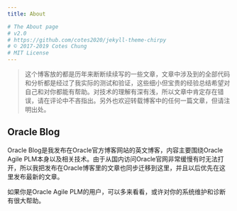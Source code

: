 ```yaml
---
title: About

# The About page
# v2.0
# https://github.com/cotes2020/jekyll-theme-chirpy
# © 2017-2019 Cotes Chung
# MIT License
---
```


>这个博客放的都是历年来断断续续写的一些文章，文章中涉及到的全部代码和分析都是经过了我实际的测试和验证，这些细小但宝贵的经验总结希望对自己和对你都能有帮助。对技术的理解有深有浅，所以文章中肯定存在错误，请在评论中不吝指出。另外也欢迎转载博客中的任何一篇文章，但请注明出处。

## Oracle Blog

Oracle Blog是我发布在Oracle官方博客网站的英文博客，内容主要围绕Oracle Agile PLM本身以及相关技术。由于从国内访问Oracle官网非常缓慢有时无法打开，所以我把发布在Oracle博客里的文章也同步迁移到这里，并且以后优先在这里发布最新的文章。
  
如果你是Oracle Agile PLM的用户，可以多来看看，或许对你的系统维护和诊断有很大帮助。